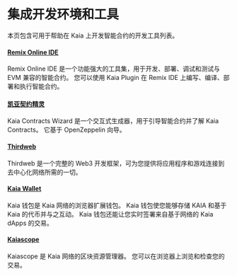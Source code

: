 # 集成开发环境和工具

本页包含可用于帮助在 Kaia 上开发智能合约的开发工具列表。

#### [Remix Online IDE](https://remix.ethereum.org/)<a href="#remix-ide" id="remix-ide"></a>

Remix Online IDE 是一个功能强大的工具集，用于开发、部署、调试和测试与 EVM 兼容的智能合约。 您可以使用 Kaia Plugin 在 Remix IDE 上编写、编译、部署和执行智能合约。

#### [凯亚契约精灵](https://wizard.klaytn.foundation/)<a href="#kaia-contract-wizard" id="kaia-contract-wizard"></a>

Kaia Contracts Wizard 是一个交互式生成器，用于引导智能合约并了解 Kaia Contracts。 它基于 OpenZeppelin 向导。

#### [Thirdweb](../deploy/thirdweb.md) <a href="#thirdweb" id="thirdweb"></a>

Thirdweb 是一个完整的 Web3 开发框架，可为您提供将应用程序和游戏连接到去中心化网络所需的一切。

#### [Kaia Wallet](../../tools/wallets/kaia-wallet.md) <a href="#kaia-wallet" id="kaia-wallet"></a>

Kaia 钱包是 Kaia 网络的浏览器扩展钱包。 Kaia 钱包使您能够存储 KAIA 和基于 Kaia 的代币并与之互动。 Kaia 钱包还能让您实时签署来自基于网络的 Kaia dApps 的交易。

#### [Kaiascope](../../tools/block-explorers/kaiascope.md)<a href="#kaiascope" id="kaiascope"></a>

Kaiascope 是 Kaia 网络的区块资源管理器。 您可以在浏览器上浏览和检查您的交易。
